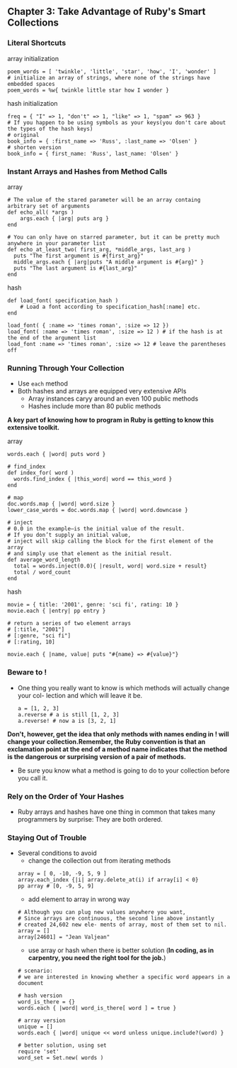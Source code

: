 ## Chapter 3: Take Advantage of Ruby's Smart Collections

### Literal Shortcuts

array initialization
```
poem_words = [ 'twinkle', 'little', 'star', 'how', 'I', 'wonder' ]
# initialize an array of strings, where none of the strings have embedded spaces
poem_words = %w{ twinkle little star how I wonder } 
```

hash initialization
```
freq = { "I" => 1, "don't" => 1, "like" => 1, "spam" => 963 }
# If you happen to be using symbols as your keys(you don't care about the types of the hash keys)
# original
book_info = { :first_name => 'Russ', :last_name => 'Olsen' }
# shorten version
book_info = { first_name: 'Russ', last_name: 'Olsen' }
```

### Instant Arrays and Hashes from Method Calls

array
```
# The value of the stared parameter will be an array containg arbitrary set of arguments
def echo_all( *args )
	args.each { |arg| puts arg }
end

# You can only have on starred parameter, but it can be pretty much anywhere in your parameter list
def echo_at_least_two( first_arg, *middle_args, last_arg )
  puts "The first argument is #{first_arg}"
  middle_args.each { |arg|puts "A middle argument is #{arg}" }
  puts "The last argument is #{last_arg}"
end
```

hash
```
def load_font( specification_hash )
	# Load a font according to specification_hash[:name] etc.
end

load_font( { :name => 'times roman', :size => 12 })
load_font( :name => 'times roman', :size => 12 ) # if the hash is at the end of the argument list
load_font :name => 'times roman', :size => 12 # leave the parentheses off
```

### Running Through Your Collection

- Use `each` method
- Both hashes and arrays are equipped very extensive APIs
	- Array instances caryy around an even 100 public methods
	- Hashes include more than 80 public methods

**A key part of knowing how to program in Ruby is getting to know this extensive toolkit.**

array
```
words.each { |word| puts word }

# find_index
def index_for( word )
  words.find_index { |this_word| word == this_word }
end

# map
doc.words.map { |word| word.size }
lower_case_words = doc.words.map { |word| word.downcase }

# inject
# 0.0 in the example—is the initial value of the result. 
# If you don’t supply an initial value, 
# inject will skip calling the block for the first element of the array 
# and simply use that element as the initial result.
def average_word_length
  total = words.inject(0.0){ |result, word| word.size + result}
  total / word_count
end
```

hash
```
movie = { title: '2001', genre: 'sci fi', rating: 10 }
movie.each { |entry| pp entry }

# return a series of two element arrays
# [:title, "2001"]
# [:genre, "sci fi"]
# [:rating, 10]

movie.each { |name, value| puts "#{name} => #{value}"}
```

### Beware to !

- One thing you really want to know is which methods will actually change your col- lection and which will leave it be.

	```
	a = [1, 2, 3]
	a.reverse # a is still [1, 2, 3]
	a.reverse! # now a is [3, 2, 1]
	```

**Don't, however, get the idea that only methods with names ending in ! will change your collection.Remember, the Ruby convention is that an exclamation point at the end of a method name indicates that the method is the dangerous or surprising version of a pair of methods.**

- Be sure you know what a method is going to do to your collection before you call it.

### Rely on the Order of Your Hashes

- Ruby arrays and hashes have one thing in common that takes many programmers by surprise: They are both ordered.

### Staying Out of Trouble

- Several conditions to avoid
	- change the collection out from iterating methods
	```
	array = [ 0, -10, -9, 5, 9 ]
	array.each_index {|i| array.delete_at(i) if array[i] < 0}
	pp array # [0, -9, 5, 9]
	```
	- add element to array in wrong way
	```
	# Although you can plug new values anywhere you want,
	# Since arrays are continuous, the second line above instantly 
	# created 24,602 new ele- ments of array, most of them set to nil.
	array = []
	array[24601] = "Jean Valjean"
	```
	- use array or hash when there is better solution (**In coding, as in carpentry, you need the right tool for the job.**)
	```
	# scenario:
	# we are interested in knowing whether a specific word appears in a document
	
	# hash version
	word_is_there = {}
	words.each { |word| word_is_there[ word ] = true }
	
	# array version
	unique = []
	words.each { |word| unique << word unless unique.include?(word) }
	
	# better solution, using set
	require 'set'
	word_set = Set.new( words )
	```